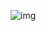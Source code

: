 ![img](https://dbz0423.oss-cn-nanjing.aliyuncs.com/%E5%89%8D%E7%AB%AF%E7%AC%AC%E4%BA%8C%E5%91%A8%E5%AD%A6%E4%B9%A0.png)

